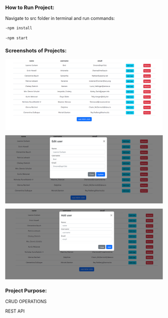 ### How to Run Project:
Navigate to src folder in terminal and run commands:

    -npm install

    -npm start


### Screenshots of Projects:

![Alt text](public/Pildid/projekt1.png?raw=true "Optional Title")

![Alt text](public/Pildid/Projekt2.png?raw=true "Optional Title")

![Alt text](public/Pildid/projekt3.png?raw=true "Optional Title")

### Project Purpose:
CRUD OPERATIONS 

REST API
